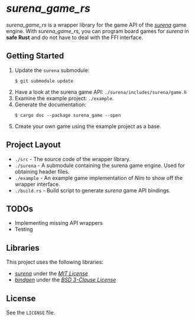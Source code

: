# _surena_game_rs_

_surena_game_rs_ is a wrapper library for the game API of the
[_surena_](https://github.com/RememberOfLife/surena/) game engine.
With _surena_game_rs_, you can program board games for _surena_ in **safe Rust**
and do not have to deal with the FFI interface.

## Getting Started

1. Update the `surena` submodule:
   ```
   $ git submodule update
   ```
2. Have a look at the surena game API: `./surena/includes/surena/game.h`
3. Examine the example project: `./example`.
4. Generate the documentation:
   ```
   $ cargo doc --package surena_game --open
   ```
5. Create your own game using the example project as a base.

## Project Layout

- `./src` - The source code of the wrapper library.
- `./surena` - A submodule containing the surena game engine. Used for obtaining
  header files.
- `./example` - An example game implementation of _Nim_ to show off the wrapper
  interface.
- `./build.rs` - Build script to generate _surena_ game API bindings.

## TODOs

- Implementing missing API wrappers
- Testing

## Libraries

This project uses the following libraries:

- [_surena_](https://github.com/RememberOfLife/surena/) under the
  [_MIT License_](https://github.com/RememberOfLife/surena/blob/master/LICENSE)
- [_bindgen_](https://github.com/rust-lang/rust-bindgen) under the
  [_BSD 3-Clause License_](https://github.com/rust-lang/rust-bindgen/blob/master/LICENSE)

## License

See the `LICENSE` file.
